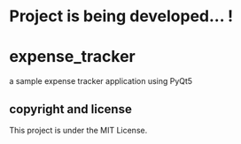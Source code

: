# Project is being developed... !

# expense_tracker
a sample expense tracker application using PyQt5

## copyright and license
This project is under the MIT License.

